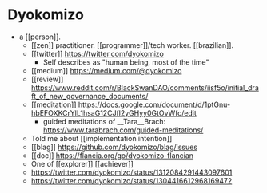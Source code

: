 # Dyokomizo

- a [[person]].
  - [[zen]] practitioner. [[programmer]]/tech worker. [[brazilian]].
  - [[twitter]] https://twitter.com/dyokomizo
    - Self describes as "human being, most of the time"
  - [[medium]] https://medium.com/@dyokomizo 
  - [[review]] https://www.reddit.com/r/BlackSwanDAO/comments/iisf5o/initial_draft_of_new_governance_documents/
  - [[meditation]] https://docs.google.com/document/d/1ptGnu-hbEFOXKCrYlL1hsaG12CJfl2yGHyy0GtOvWfc/edit
      - guided meditations of __Tara__Brach: https://www.tarabrach.com/guided-meditations/ 
  - Told me about [[implementation intention]] 
  - [[blag]] https://github.com/dyokomizo/blag/issues
  - [[doc]] https://flancia.org/go/dyokomizo-flancian
  - One of [[explorer]] [[achiever]]
  - https://twitter.com/dyokomizo/status/1312084291443097601
  - https://twitter.com/dyokomizo/status/1304416612968169472

